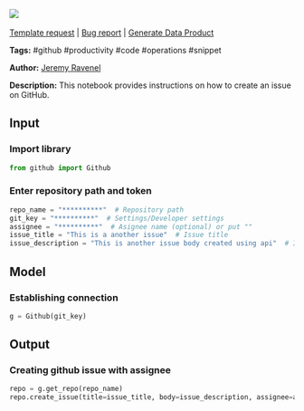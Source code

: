 <a href="https://app.naas.ai/user-redirect/naas/downloader?url=https://raw.githubusercontent.com/jupyter-naas/awesome-notebooks/master/GitHub/GitHub_Create_issue.ipynb" target="_parent"><img src="https://naasai-public.s3.eu-west-3.amazonaws.com/Open_in_Naas_Lab.svg"/></a><br><br><a href="https://github.com/jupyter-naas/awesome-notebooks/issues/new?assignees=&labels=&template=template-request.md&title=Tool+-+Action+of+the+notebook+">Template request</a> | <a href="https://github.com/jupyter-naas/awesome-notebooks/issues/new?assignees=&labels=bug&template=bug_report.md&title=GitHub+-+Create+issue:+Error+short+description">Bug report</a> | <a href="https://app.naas.ai/user-redirect/naas/downloader?url=https://raw.githubusercontent.com/jupyter-naas/awesome-notebooks/master/Naas/Naas_Start_data_product.ipynb" target="_parent">Generate Data Product</a>

**Tags:** #github #productivity #code #operations #snippet

**Author:** [Jeremy Ravenel](https://www.linkedin.com/in/ACoAAAJHE7sB5OxuKHuzguZ9L6lfDHqw--cdnJg/)

**Description:** This notebook provides instructions on how to create an issue on GitHub.

## Input

### Import library


```python
from github import Github
```

### Enter repository path and token


```python
repo_name = "**********"  # Repository path
git_key = "**********"  # Settings/Developer settings
assignee = "**********"  # Asignee name (optional) or put ""
issue_title = "This is a another issue"  # Issue title
issue_description = "This is another issue body created using api"  # Issue description
```

## Model

### Establishing connection


```python
g = Github(git_key)
```

## Output

### Creating github issue with assignee


```python
repo = g.get_repo(repo_name)
repo.create_issue(title=issue_title, body=issue_description, assignee=assignee)
```
